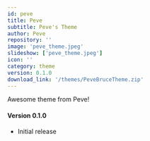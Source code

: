 ```yaml
---
id: peve
title: Peve
subtitle: Peve's Theme
author: Peve
repository: ''
image: 'peve_theme.jpeg'
slideshow: ['peve_theme.jpeg']
icon: ''
category: theme
version: 0.1.0
download_link: '/themes/PeveBruceTheme.zip'
---
```


<script>
    // Mandatory to display the changelog
    import Changelog from '$lib/components/Changelog.svelte';
</script>

<!-- A description for your extension -->

Awesome theme from Peve!

<!-- Changelog tag -->
<Changelog>

#### Version 0.1.0

- Initial release

</Changelog>
<!-- You can also write in Svelte syntax inside this file -->
